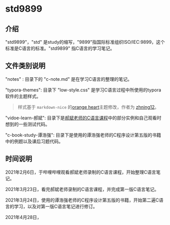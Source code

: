 # std9899

## 介绍

"std9899"，"std" 是study的缩写，"9899"指国际标准组织ISO/IEC:9899，这个标准是C语言的标准。"std9899" 指C语言的学习笔记。

## 文件类别说明

"notes" : 目录下的 "c-note.md" 是在学习C语言的整理的笔记。

"typora-themes": 目录下 "low-style.css" 是学习C语言过程中所使用的typora软件的主题样式。

> 样式基于 `markdown-nice` 的[orange heart](https://preview.mdnice.com/themes/id/1)主题修改，作者为 [zhning12](https://github.com/zhning12)。

"vidoe-learn-郝斌": 目录下是[郝斌老师的C语言课程](https://www.bilibili.com/video/BV1os411h77o)中的部分实例和自己观看时想到的一些测试代码。

"c-book-study-谭浩强": 目录下是使用的谭浩强老师的C程序设计第五版的书籍中的例题以及课后习题代码。

## 时间说明

2021年2月6日，于哔哩哔哩观看郝斌老师录制的C语言课程，开始整理C语言笔记。

2021年3月23日，看完郝斌老师录制的C语言课程，并完成第一版C语言笔记。

2021年3月24日，使用的谭浩强老师的C程序设计第五版的书籍，开始第二遍C语言的学习，以及对第一版C语言笔记进行修订。

2021年4月28日，

